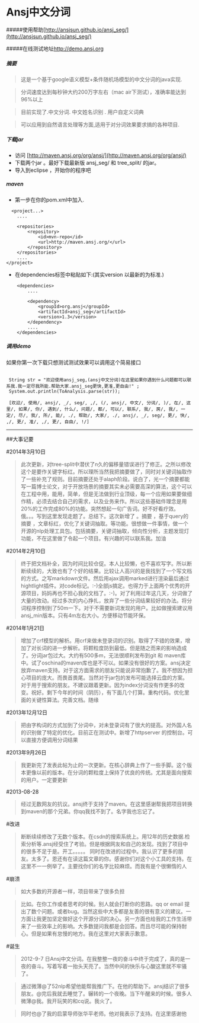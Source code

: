Ansj中文分词
==================


#####使用帮助[http://ansjsun.github.io/ansj_seg/](http://ansjsun.github.io/ansj_seg/)

#####在线测试地址<a href="http://demo.ansj.org">http://demo.ansj.org</href>


##### 摘要
> 这是一个基于google语义模型+条件随机场模型的中文分词的java实现.

> 分词速度达到每秒钟大约200万字左右（mac air下测试），准确率能达到96%以上

> 目前实现了.中文分词. 中文姓名识别 . 用户自定义词典

> 可以应用到自然语言处理等方面,适用于对分词效果要求搞的各种项目.


#####  下载jar
* 访问 [http://maven.ansj.org/org/ansj/](http://maven.ansj.org/org/ansj/)
* 下载两个jar 。最好下载最新版 ansj_seg/ 和 tree_split/ 的jar。
* 导入到eclipse ，开始你的程序吧


#####  maven
* 第一步在你的pom.xml中加入.

````
  <project...>
    ....

    <repositories>
        <repository>
            <id>mvn-repo</id>
            <url>http://maven.ansj.org/</url>
        </repository>
    </repositories>
    ....
</project>
````


* 在dependencies标签中粘贴如下:(其实version 以最新的为标准.)

````
    <dependencies>
        ....
        
        <dependency>
            <groupId>org.ansj</groupId>
            <artifactId>ansj_seg</artifactId>
            <version>1.3</version>
        </dependency>
        ....
    </dependencies>
````

#####  调用demo

如果你第一次下载只想测试测试效果可以调用这个简易接口

<pre><code>
 String str = "欢迎使用ansj_seg,(ansj中文分词)在这里如果你遇到什么问题都可以联系我.我一定尽我所能.帮助大家.ansj_seg更快,更准,更自由!" ;
 System.out.println(ToAnalysis.parse(str));
 
 ﻿[欢迎/, 使用/, ansj/, _/, seg/, ,/, (/, ansj/, 中文/, 分词/, )/, 在/, 这里/, 如果/, 你/, 遇到/, 什么/, 问题/, 都/, 可以/, 联系/, 我/, 房/, 我/, 一定/, 尽/, 我/, 所/, 能/, ./, 帮助/, 大家/, ./, ansj/, _/, seg/, 更/, 快/, ,/, 更/, 准/, ,/, 更/, 自由/, !/]
</code></pre>




----
##大事记要

#2014年3月10日
> 此次更新，对tree-split中潜伏了n久的偏移量错误进行了修正。之所以修改这个是要作关键字标红。所以理所当然我把摘要做了，同时对关键词抽取作了一些补充了规则。目前摘要还处于alaph阶段。说白了，光一个摘要都能写一篇博士论文，对于开放场景的摘要其实未必需要高深的算法，这个可以在工程中用，能用，简单，但是无法做到行业顶级，每一个应用如果要做细作精，必须去结合自己的需求，以及业务来作。所以这些基础件理念是用20%的工作完成80%的功能。突然想起一句广告词。好不好看疗效。俄。。。写到这里发现走题了。总结下。这次新增了 。摘要 ，基于query的摘要 ，文章标红，优化了关键词抽取。等功能。很想做一件事情，做一个开源的nlp处理工具包。包括摘要，关键词抽取，倾向性分析，主题发现灯功能，不在这里做了令起一个项目。有兴趣的可以联系我。加油

#2014年2月10日
> 终于把文档补全，因为时间比较仓促。本人比较懒，也不喜欢写字。所以断断续续的，大致也有了个好的结果。比较让人高兴的是我找到了一个写文档的方式。之写markdown文件。然后用ajax调用marked进行渲染最后通过hightlight插件。对code标记。:-)全部js搞定。也得力于上面两个优秀的开源项目，妈妈再也不担心我的文档了。:-)。对了利用过年这几天，分词做了大量的改动。经过多次的内心挣扎，放弃了一些分词结果较好的办法。将分词程序控制到了50m一下。对于不需要新词发现的用户。比如做搜索建议用ansj_min版本。只有4m左右大小。方便移动节能环保。

#2014年1月21日
> 增加了crf模型的解析。用crf来做未登录词的识别。取得了不错的效果，增加了对长词的进一步解析。将颗粒度防到最低。但是随之而来的影响造成了。分词jar包过大。大约有500多m，无法很顺利发布到git 和 maven库中。试了oschina的maven库也是不可以。如果没有很好的方案。ansj决定放弃maven支持。对于这方面需求的朋友只能说非常抱歉了。我不想因为担心项目的庞大。而畏首畏尾。当然对于jar包的发布可能选择云盘的方案。对于用于搜索的朋友。不建议跟着更新。因为index分词没有作更多的改变。祝好。剩下今年的时间（阴历），有下面几个打算。重构代码。优化里面的关键性算法。完善文档。随缘

#2013年12月12日
> 把由字构词的方式加到了分词中，对未登录词有了很大的提高。对外国人名的识别做了特定的优化。目前正在测试中。新增了httpserver 的控制台。可以直接方便调用分词结果

#2013年9月26日
> 我更新完了发表此帖为止的一次更新。在核心辞典上作了一些手脚。这个版本更像以前的版本。在分词的颗粒度上保持了优良的传统。尤其是面向搜索的用户。一定要更新

#2013-08-28
> 经过无数网友的抗议。ansj终于支持了maven。在这里感谢帮我把项目转换到maven的那个兄弟。你qq我找不到了。名字我也忘记了。

#改进
> 断断续续修改了无数个版本。在csdn的搜索系统上。用12年的历史数据.检索分析等.ansj经受住了考验。但是根据网友和自己的发现。找到了项目中的很多不足于是。开工。。。。。
> 同时在改进的过程中。我认识了更多的朋友。太多了。恩还有在读这篇文章的你。感谢你们对这个小工具的支持。在这里不一一例举了。主要找你们的名字比较麻烦。而我有是个很懒惰的人

#崩溃
> 如大多数的开源者一样，项目带来了很多负担

> 比如。在你工作或者思考的时候。别人就会打断你的思路。qq or email 提出了数个问题。或者bug。当然这些中大多都是友善的很有意义的建议。一方面让我更加坚定做好这个开源分词的决心。另一方面也给我的工作生活带来了一些效率上的影响。大多数提问我都是会回答。而且尽可能的保持耐心。但是如果有怠慢的地方。我在这里对大家表示歉意。

#诞生
> 2012-9-7 日Ansj中文分词。在我整整一夜的奋斗中终于完成了，真的是一夜的奋斗。写着写着一抬头天亮了。当然中间的快乐与心酸这里就不牢骚了。

> 通过微薄@了52nlp希望他能帮我推广下。在他的帮助下。ansj结识了很多朋友。@完后我就去睡觉了。辗转的一个夜晚。当下午醒来的时候。很多人微薄@我。我开玩笑的和cq说。我火了。

> 同时也@了我的启蒙导师张华平老师。他对我表示了支持。在这里感谢他
